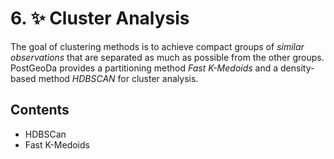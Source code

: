 # 6. ✨ Cluster Analysis

The goal of clustering methods is to achieve compact groups of _similar observations_ that are separated as much as possible from the other groups. PostGeoDa provides a partitioning method _Fast K-Medoids_ and a density-based method _HDBSCAN_ for cluster analysis.

## Contents

* HDBSCan
* Fast K-Medoids

